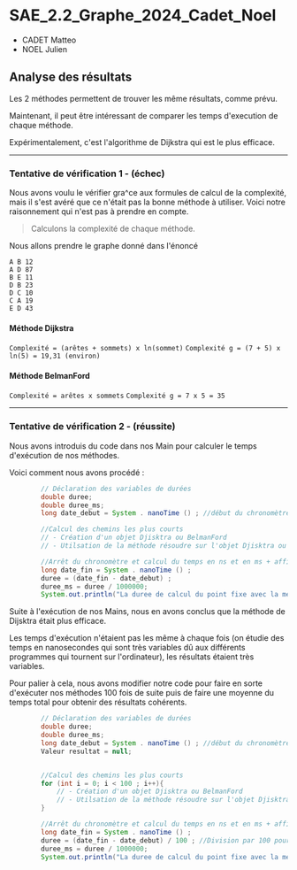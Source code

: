 # SAE_2.2_Graphe_2024_Cadet_Noel
- CADET Matteo
- NOEL Julien

## Analyse des résultats

Les 2 méthodes permettent de trouver les même résultats, comme prévu.

Maintenant, il peut être intéressant de comparer les temps d'execution de chaque méthode.

Expérimentalement, c'est l'algorithme de Dijkstra qui est le plus efficace.

___

### Tentative de vérification 1 - (échec)

Nous avons voulu le vérifier gra^ce aux formules de calcul de la complexité, mais il s'est avéré que ce n'était pas la bonne méthode à utiliser. Voici notre raisonnement qui n'est pas à prendre en compte.

 > Calculons la complexité de chaque méthode.

Nous allons prendre le graphe donné dans l'énoncé

```
A B 12
A D 87
B E 11
D B 23
D C 10
C A 19
E D 43
```

#### Méthode Dijkstra

`Complexité = (arêtes + sommets) x ln(sommet)`
`Complexité g = (7 + 5) x ln(5) = 19,31 (environ)`

#### Méthode BelmanFord

`Complexité = arêtes x sommets`
`Complexité g = 7 x 5 = 35`

___

### Tentative de vérification 2 - (réussite)

Nous avons introduis du code dans nos Main pour calculer le temps d'exécution de nos méthodes.

Voici comment nous avons procédé :

```java
        // Déclaration des variables de durées
        double duree;
        double duree_ms;
        long date_debut = System . nanoTime () ; //début du chronomètre

        //Calcul des chemins les plus courts
        // - Création d'un objet Djisktra ou BelmanFord
        // - Utilsation de la méthode résoudre sur l'objet Djisktra ou BelmanFord

        //Arrêt du chronomètre et calcul du temps en ns et en ms + affichage
        long date_fin = System . nanoTime () ;
        duree = (date_fin - date_debut) ;
        duree_ms = duree / 1000000;
        System.out.println("La duree de calcul du point fixe avec la méthode de Djikstra est de : " + duree + "ns" + " ou " + duree_ms + "ms");
```

Suite à l'exécution de nos Mains, nous en avons conclus que la méthode de Dijsktra était plus efficace.

Les temps d'exécution n'étaient pas les même à chaque fois (on étudie des temps en nanosecondes qui sont très variables dû aux différents programmes qui tournent sur l'ordinateur), les résultats étaient très variables.

Pour palier à cela, nous avons modifier notre code pour faire en sorte d'exécuter nos méthodes 100 fois de suite puis de faire une moyenne du temps total pour obtenir des résultats cohérents.

```java
        // Déclaration des variables de durées
        double duree;
        double duree_ms;
        long date_debut = System . nanoTime () ; //début du chronomètre
        Valeur resultat = null;


        //Calcul des chemins les plus courts
        for (int i = 0; i < 100 ; i++){
            // - Création d'un objet Djisktra ou BelmanFord
            // - Utilsation de la méthode résoudre sur l'objet Djisktra ou BelmanFord
        }

        //Arrêt du chronomètre et calcul du temps en ns et en ms + affichage
        long date_fin = System . nanoTime () ;
        duree = (date_fin - date_debut) / 100 ; //Division par 100 pour calculer la moyenne
        duree_ms = duree / 1000000;
        System.out.println("La duree de calcul du point fixe avec la méthode de Djikstra est de : " + duree + "ns" + " ou " + duree_ms + "ms");
```


